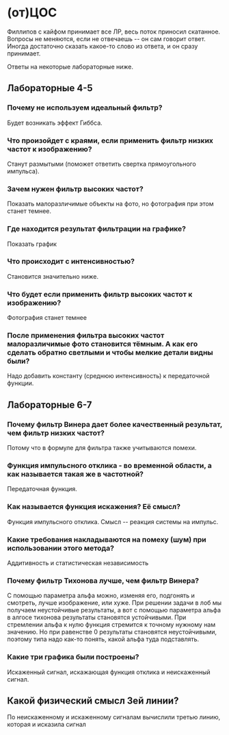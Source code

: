# (от)ЦОС
Филлипов с кайфом принимает все ЛР, весь поток приносил скатанное.
Вопросы не меняются, если не отвечаешь -- он сам говорит ответ.
Иногда достаточно сказать какое-то слово из ответа, и он сразу принимает.

Ответы на некоторые лабораторные ниже.

## Лабораторные 4-5
### Почему не используем идеальный фильтр?
Будет возникать эффект Гиббса.

### Что произойдет с краями, если применить фильтр низких частот к изображению? 
Станут размытыми (поможет ответить свертка прямоугольного импульса).

### Зачем нужен фильтр высоких частот?
Показать малоразличимые объекты на фото, но фотография при этом станет темнее.

### Где находится результат фильтрации на графике? 
Показать график

### Что происходит с интенсивностью? 
Становится значительно ниже. 

### Что будет если применить фильтр высоких частот к изображению? 
Фотография станет темнее

### После применения фильтра высоких частот малоразличимые фото становится тёмным. А как его сделать обратно светлыми и чтобы мелкие детали видны были?
Надо добавить константу (среднюю интенсивность) к передаточной функции.

## Лабораторные 6-7
### Почему фильтр Винера дает более качественный результат, чем фильтр низких частот?
Потому что в формуле для фильтра также учитываются помехи.

### Функция импульсного отклика - во временной области, а как называется такая же в частотной?
Передаточная функция.

### Как называется функция искажения? Её смысл?
Функция импульсного отклика. Смысл -- реакция системы на импульс.

### Какие требования накладываются на помеху (шум) при использовании этого метода?
Аддитивность и статистическая независимость

### Почему фильтр Тихонова лучше, чем фильтр Винера?
С помощью параметра альфа можно, изменяя его, подгонять и смотреть, лучше изображение, или хуже.
При решении задачи в лоб мы получаем неустойчивые результаты, а вот с помощью параметра альфа в алгосе тихонова результаты становятся устойчивыми.
При стремлении альфа к нулю функция стремится к точному нужному нам значению. Но при равенстве 0 результаты становятся неустойчивыми, поэтому типа надо как-то понять, какой альфа туда подставлять.

### Какие три графика были построены?
Искаженный сигнал, искажающая функция отклика и неискаженный сигнал. 

## Какой физический смысл 3ей линии?
По неискаженному и искаженному сигналам вычислили третью линию, которая и исказила сигнал

